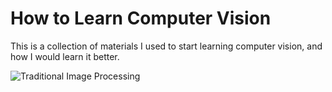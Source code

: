 # How to Learn Computer Vision
This is a collection of materials I used to start learning computer vision, and how I would learn it better. 

![Traditional Image Processing](https://github.com/user-attachments/assets/0132855a-83c5-4b7e-986b-699f205f4627)
